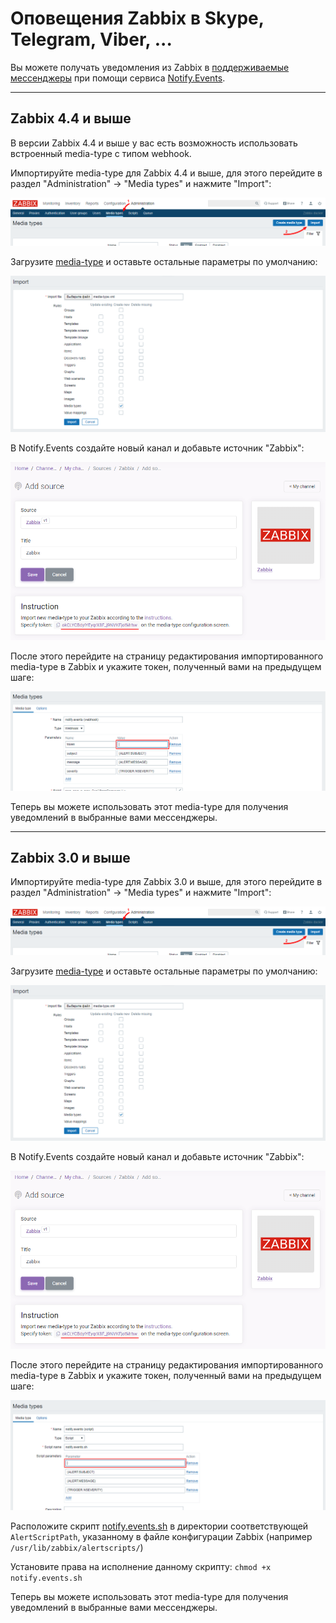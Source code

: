 # Оповещения Zabbix в Skype, Telegram, Viber, ...

Вы можете получать уведомления из Zabbix в [поддерживаемые мессенджеры](https://notify.events/ru-RU/features) при помощи сервиса [Notify.Events](https://notify.events).

---

## Zabbix 4.4 и выше

В версии Zabbix 4.4 и выше у вас есть возможность использовать встроенный media-type с типом webhook.

Импортируйте media-type для Zabbix 4.4 и выше, для этого перейдите в раздел
"Administration" -> "Media types" и нажмите "Import":

![media-type](images/media-type.png)

Загрузите [media-type](../webhook/media-type.xml) и оставьте остальные параметры по умолчанию:

![media-type-import](images/media-type-import.png)

В Notify.Events создайте новый канал и добавьте источник "Zabbix":

![media-type-token](images/media-type-token.png)

После этого перейдите на страницу редактирования импортированного media-type в Zabbix и укажите токен,
полученный вами на предыдущем шаге:

![media-type-webhook-config](images/media-type-webhook-config.png)

Теперь вы можете использовать этот media-type для получения уведомлений в выбранные вами мессенджеры.

---

## Zabbix 3.0 и выше

Импортируйте media-type для Zabbix 3.0 и выше, для этого перейдите в раздел
"Administration" -> "Media types" и нажмите "Import":

![media-type](images/media-type.png)

Загрузите [media-type](../script/media-type.xml) и оставьте остальные параметры по умолчанию:

![media-type-import](images/media-type-import.png)

В Notify.Events создайте новый канал и добавьте источник "Zabbix":

![media-type-token](images/media-type-token.png)

После этого перейдите на страницу редактирования импортированного media-type в Zabbix и укажите токен,
полученный вами на предыдущем шаге:

![media-type-webhook-config](images/media-type-script-config.png)

Расположите скрипт [notify.events.sh](../script/notify.events.sh) в директории соответствующей `AlertScriptPath`,
указанному в файле конфигурации Zabbix (например `/usr/lib/zabbix/alertscripts/`)

Установите права на исполнение данному скрипту:
`chmod +x notify.events.sh`

Теперь вы можете использовать этот media-type для получения уведомлений в выбранные вами мессенджеры.
